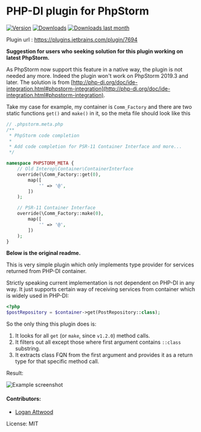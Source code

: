 # PHP-DI plugin for PhpStorm
[![Version](http://phpstorm.espend.de/badge/7694/version)](https://plugins.jetbrains.com/plugin/7694)
[![Downloads](http://phpstorm.espend.de/badge/7694/downloads)](https://plugins.jetbrains.com/plugin/7694)
[![Downloads last month](http://phpstorm.espend.de/badge/7694/last-month)](https://plugins.jetbrains.com/plugin/7694)

Plugin url : https://plugins.jetbrains.com/plugin/7694

**Suggestion for users who seeking solution for this plugin working on latest PhpStorm.**

As PhpStorm now support this feature in a native way, the plugin is not needed any more. Indeed the plugin won't work on PhpStorm 2019.3 and later. The solution is from [http://php-di.org/doc/ide-integration.html#phpstorm-integration](http://php-di.org/doc/ide-integration.html#phpstorm-integration).

Take my case for example, my container is `Comm_Factory` and there are two static functions `get()` and `make()` in it, so the meta file should look like this

```php
// .phpstorm.meta.php
/**
 * PhpStorm code completion
 *
 * Add code completion for PSR-11 Container Interface and more...
 */

namespace PHPSTORM_META {
    // Old Interop\Container\ContainerInterface
    override(\Comm_Factory::get(0),
        map([
            '' => '@',
        ])
    );

    // PSR-11 Container Interface
    override(\Comm_Factory::make(0),
        map([
            '' => '@',
        ])
    );
}
```

**Below is the original readme.**



This is very simple plugin which only implements type provider for services returned from PHP-DI container.

Strictly speaking current implementation is not dependent on PHP-DI in any way. It just supports certain way of receiving services from container which is widely used in PHP-DI:

```php
<?php
$postRepository = $container->get(PostRepository::class);
```

So the only thing this plugin does is:

1. It looks for all `get` (or `make`, since `v1.2.0`) method calls.
2. It filters out all except those where first argument contains `::class` substring.
3. It extracts class FQN from the first argument and provides it as a return type for that specific method call.

Result:

![Example screenshot](example.png?raw=true "Example screenshot")

#### Contributors:

* [Logan Attwood](https://github.com/lattwood)

License: MIT
